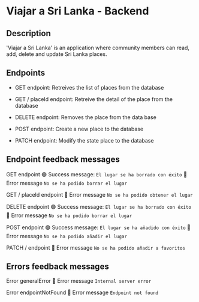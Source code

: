# Viajar a Sri Lanka - Backend

## Description

'Viajar a Sri Lanka' is an application where community members can read, add, delete and update Sri Lanka places.

## Endpoints

- GET endpoint: Retreives the list of places from the database

- GET / placeId endpoint: Retreive the detail of the place from the database

- DELETE endpoint: Removes the place from the data base

- POST endpoint: Create a new place to the database

- PATCH endpoint: Modify the state place to the database

## Endpoint feedback messages

GET endpoint
:green_circle: Success message: `El lugar se ha borrado con éxito`
:red_circle: Error message `No se ha podido borrar el lugar`

GET / placeId endpoint
:red_circle: Error message `No se ha podido obtener el lugar`

DELETE endpoint
:green_circle: Success message: `El lugar se ha borrado con éxito`
:red_circle: Error message `No se ha podido borrar el lugar`

POST endpoint
:green_circle: Success message: `El lugar se ha añadido con éxito`
:red_circle: Error message `No se ha podido añadir el lugar`

PATCH / endpoint
:red_circle: Error message `No se ha podido añadir a favoritos`

## Errors feedback messages

Error generalError
:red_circle: Error message `Internal server error`

Error endpointNotFound
:red_circle: Error message `Endpoint not found`

